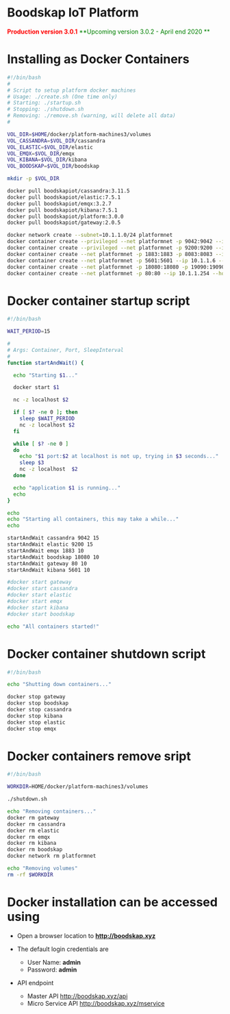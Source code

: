 # Boodskap IoT Platform

<span style="color:red">**Production version 3.0.1**</span>
<span style="color:green">**Upcoming version 3.0.2 - April end 2020 **</span>

# Installing as Docker Containers
```bash
#!/bin/bash
#
# Script to setup platform docker machines
# Usage: ./create.sh (One time only)
# Starting: ./startup.sh
# Stopping: ./shutdown.sh
# Removing: ./remove.sh (warning, will delete all data)
#

VOL_DIR=$HOME/docker/platform-machines3/volumes
VOL_CASSANDRA=$VOL_DIR/cassandra
VOL_ELASTIC=$VOL_DIR/elastic
VOL_EMQX=$VOL_DIR/emqx
VOL_KIBANA=$VOL_DIR/kibana
VOL_BOODSKAP=$VOL_DIR/boodskap

mkdir -p $VOL_DIR

docker pull boodskapiot/cassandra:3.11.5
docker pull boodskapiot/elastic:7.5.1
docker pull boodskapiot/emqx:3.2.7
docker pull boodskapiot/kibana:7.5.1
docker pull boodskapiot/platform:3.0.0
docker pull boodskapiot/gateway:2.0.5

docker network create --subnet=10.1.1.0/24 platformnet
docker container create --privileged --net platformnet -p 9042:9042 --ip 10.1.1.3 --hostname cassandra --name cassandra -v $VOL_CASSANDRA:/root/data boodskapiot/cassandra:3.11.5
docker container create --privileged --net platformnet -p 9200:9200 --ip 10.1.1.4 --hostname elastic --name elastic -v $VOL_ELASTIC:/home/elastic/data boodskapiot/elastic:7.5.1
docker container create --net platformnet -p 1883:1883 -p 8083:8083 --ip 10.1.1.5 --hostname emqx --name emqx -v $VOL_EMQX:/root/data/mnesia boodskapiot/emqx:3.2.7
docker container create --net platformnet -p 5601:5601 --ip 10.1.1.6 --hostname kibana --name kibana -v $VOL_KIBANA:/home/kibana/data boodskapiot/kibana:7.5.1
docker container create --net platformnet -p 18080:18080 -p 19090:19090 -p 2021:2021 --ip 10.1.1.2 --hostname boodskap --name boodskap -v $VOL_BOODSKAP:/root/data boodskapiot/platform:3.0.0
docker container create --net platformnet -p 80:80 --ip 10.1.1.254 --hostname gateway --name gateway boodskapiot/gateway:2.0.5
```

# Docker container startup script
```bash
#!/bin/bash

WAIT_PERIOD=15

#
# Args: Container, Port, SleepInterval
#
function startAndWait() {

  echo "Starting $1..."

  docker start $1

  nc -z localhost $2

  if [ $? -ne 0 ]; then
    sleep $WAIT_PERIOD
    nc -z localhost $2
  fi

  while [ $? -ne 0 ]
  do
    echo "$1 port:$2 at localhost is not up, trying in $3 seconds..."
    sleep $3
    nc -z localhost  $2
  done

  echo "application $1 is running..."
  echo
}

echo
echo "Starting all containers, this may take a while..."
echo

startAndWait cassandra 9042 15
startAndWait elastic 9200 15
startAndWait emqx 1883 10
startAndWait boodskap 18080 10
startAndWait gateway 80 10
startAndWait kibana 5601 10

#docker start gateway
#docker start cassandra
#docker start elastic
#docker start emqx
#docker start kibana
#docker start boodskap

echo "All containers started!"
```

# Docker container shutdown script
```bash
#!/bin/bash

echo "Shutting down containers..."

docker stop gateway
docker stop boodskap
docker stop cassandra
docker stop kibana
docker stop elastic
docker stop emqx

```

# Docker containers remove sript
```bash
#!/bin/bash

WORKDIR=HOME/docker/platform-machines3/volumes

./shutdown.sh

echo "Removing containers..."
docker rm gateway
docker rm cassandra
docker rm elastic
docker rm emqx
docker rm kibana
docker rm boodskap
docker network rm platformnet

echo "Removing volumes"
rm -rf $WORKDIR
```

# Docker installation can be accessed using
* Open a browser location to  **http://boodskap.xyz**
* The default login credentials are
  * User Name: **admin**
  * Password: **admin**
  
* API endpoint
  * Master API http://boodskap.xyz/api
  * Micro Service API http://boodskap.xyz/mservice
